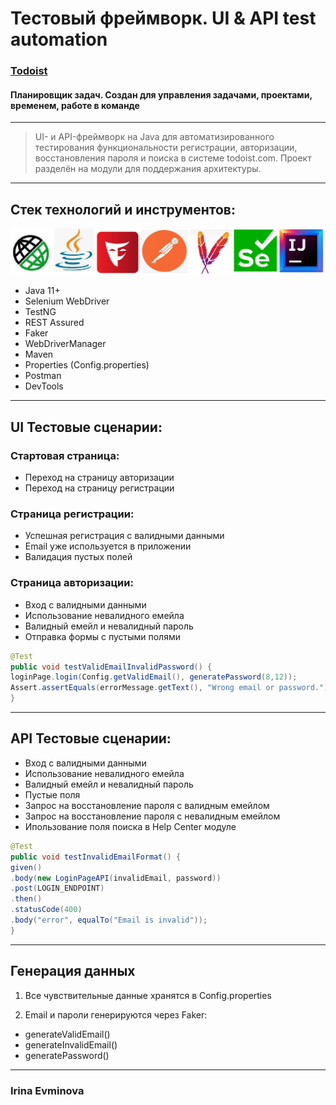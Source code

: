# Тестовый фреймворк. UI & API test automation

### [Todoist]("https://todoist.com/") 
#### Планировщик задач. Создан для управления задачами, проектами, временем, работе в команде

---
> UI- и API-фреймворк на Java для автоматизированного тестирования функциональности регистрации, авторизации, 
> восстановления пароля и поиска в системе todoist.com. 
> Проект разделён на модули для поддержания архитектуры.

---
## Стек технологий и инструментов:
![alt text](docs/tools.png)
- Java 11+ 
- Selenium WebDriver
- TestNG 
- REST Assured 
- Faker 
- WebDriverManager
- Maven
- Properties (Config.properties)
- Postman
- DevTools

---

## UI Тестовые сценарии:
### Стартовая страница: 
- Переход на страницу авторизации
- Переход на страницу регистрации

### Страница регистрации:
- Успешная регистрация c валидными данными
- Email уже используется в приложении
- Валидация пустых полей

### Страница авторизации:
- Вход с валидными данными
- Использование невалидного емейла
- Валидный емейл и невалидный пароль
- Отправка формы с пустыми полями

```java
@Test
public void testValidEmailInvalidPassword() {
loginPage.login(Config.getValidEmail(), generatePassword(8,12));
Assert.assertEquals(errorMessage.getText(), "Wrong email or password.");
}
```
---

## API Тестовые сценарии:
- Вход с валидными данными
- Использование невалидного емейла
- Валидный емейл и невалидный пароль
- Пустые поля
- Запрос на восстановление пароля с валидным емейлом
- Запрос на восстановление пароля с невалидным емейлом
- Ипользование поля поиска в Help Center модуле

```java
@Test
public void testInvalidEmailFormat() {
given()
.body(new LoginPageAPI(invalidEmail, password))
.post(LOGIN_ENDPOINT)
.then()
.statusCode(400)
.body("error", equalTo("Email is invalid"));
}
```

---
## Генерация данных

1) Все чувствительные данные хранятся в Config.properties

2) Email и пароли генерируются через Faker:
- generateValidEmail()
- generateInvalidEmail()
- generatePassword()

---

### Irina Evminova
